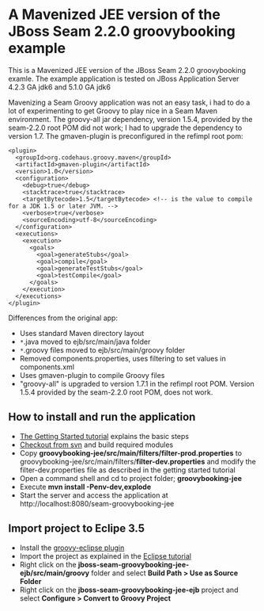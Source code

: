 # A Mavenized JEE version of the JBoss Seam 2.2.0 groovybooking example #

This is a Mavenized JEE version of the JBoss Seam 2.2.0 groovybooking examle. The example application is tested on JBoss Application Server 4.2.3 GA jdk6 and 5.1.0 GA jdk6

Mavenizing a Seam Groovy application was not an easy task, i had to do a lot of experimenting to get Groovy to play nice in a Seam Maven environment. The groovy-all jar dependency, version 1.5.4, provided by the seam-2.2.0 root POM did not work; I had to upgrade the dependency to version 1.7. The gmaven-plugin is preconfigured in the refimpl root pom:
```
<plugin>
  <groupId>org.codehaus.groovy.maven</groupId>
  <artifactId>gmaven-plugin</artifactId>
  <version>1.0</version>
  <configuration>
    <debug>true</debug>
    <stacktrace>true</stacktrace>
    <targetBytecode>1.5</targetBytecode> <!-- is the value to compile for a JDK 1.5 or later JVM. -->
    <verbose>true</verbose>
    <sourceEncoding>utf-8</sourceEncoding>
  </configuration>
  <executions>
    <execution>
      <goals>
        <goal>generateStubs</goal>
        <goal>compile</goal>
        <goal>generateTestStubs</goal>
        <goal>testCompile</goal>
      </goals>
    </execution>
  </executions>
</plugin>   
```

Differences from the original app:

  * Uses standard Maven directory layout
  * `*`.java moved to ejb/src/main/java folder
  * `*`.groovy files moved to ejb/src/main/groovy folder
  * Removed components.properties, uses filtering to set values in components.xml
  * Uses gmaven-plugin to compile Groovy files
  * "groovy-all" is upgraded to version 1.7.1 in the refimpl root POM. Version 1.5.4 provided by the seam-2.2.0 root POM, does not work.

## How to install and run the application ##
  * [The Getting Started tutorial](http://www.glxn.net/seam-maven-refimpl/doc/tutorial/) explains the basic steps
  * [Checkout from svn](http://seam-maven-refimpl.googlecode.com/svn/trunk/) and build required modules
  * Copy **groovybooking-jee/src/main/filters/filter-prod.properties** to groovybooking-jee/src/main/filters/**filter-dev.properties** and modify the filter-dev.properties file as described in the getting started tutorial
  * Open a command shell and cd to project folder; **groovybooking-jee**
  * Execute **mvn install -Penv-dev,explode**
  * Start the server and access the application at http://localhost:8080/seam-groovybooking-jee

## Import project to Eclipe 3.5 ##
  * Install the [groovy-eclipse plugin](http://groovy.codehaus.org/Eclipse+Plugin)
  * Import the project as explained in the [Eclipse tutorial](http://www.glxn.net/seam-maven-refimpl/doc/tutorial/02-eclipse.html)
  * Right click on the **jboss-seam-groovybooking-jee-ejb/src/main/groovy** folder and select **Build Path > Use as Source Folder**
  * Right click on the **jboss-seam-groovybooking-jee-ejb** project and select **Configure > Convert to Groovy Project**
